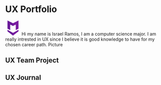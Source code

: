 # UX Portfolio
![Israel Ramos](https://github.com/adam-p/markdown-here/raw/master/src/common/images/icon48.png "Israel Ramos")
Hi my name is Israel Ramos, I am a computer science major. I am really intrested in UX since I believe it is good knowledge to have for my chosen career path.
Picture

## UX Team Project


## UX Journal

